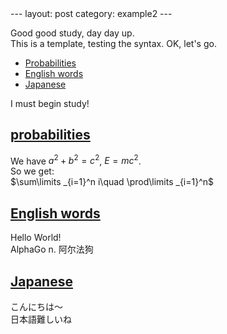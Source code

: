 <head>
    <script src="https://cdn.mathjax.org/mathjax/latest/MathJax.js?config=TeX-AMS-MML_HTMLorMML" type="text/javascript"></script>
    <script type="text/x-mathjax-config">
        MathJax.Hub.Config({
            tex2jax: {
            skipTags: ['script', 'noscript', 'style', 'textarea', 'pre'],
            inlineMath: [['$','$']]
            }
        });
    </script>
</head>
---
layout: post
category: example2
---

Good good study, day day up.\
This is a template, testing the syntax. OK, let's go.

- [Probabilities](#probabilities)
- [English words](#English-words)
- [Japanese](#Japanese)

I must begin study!

## [probabilities](#probabilities)

We have $a^2+b^2=c^2$, $E=mc^2$.\
So we get:\
$\sum\limits _{i=1}^n i\quad \prod\limits _{i=1}^n$

## [English words](#English-words)

Hello World!\
AlphaGo n. 阿尔法狗

## [Japanese](#Japanese)

こんにちは～\
日本語難しいね
